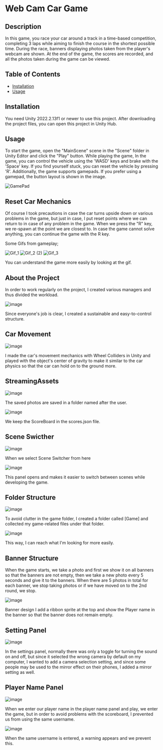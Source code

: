 # Web Cam Car Game

## Description

In this game, you race your car around a track in a time-based competition, completing 3 laps while aiming to finish the course in the shortest possible time. During the race, banners displaying photos taken from the player's webcam are shown. At the end of the game, the scores are recorded, and all the photos taken during the game can be viewed.

## Table of Contents

- [Installation](notion://www.notion.so/GitHub-ta-Readme-Nas-l-Yaz-l-r-9f11801437c244d782c8c591efe77d43#Installation)
- [Usage](notion://www.notion.so/GitHub-ta-Readme-Nas-l-Yaz-l-r-9f11801437c244d782c8c591efe77d43#Usage)

## Installation

You need Unity 2022.2.13f1 or newer to use this project. After downloading the project files, you can open this project in Unity Hub.

## Usage

To start the game, open the "MainScene" scene in the "Scene" folder in Unity Editor and click the "Play" button. While playing the game,
In the game, you can control the vehicle using the 'WASD' keys and brake with the 'Space' key. If you find yourself stuck, you can reset the vehicle by pressing 'R'. Additionally, the game supports gamepads. If you prefer using a gamepad, the button layout is shown in the image.

![GamePad](https://github.com/user-attachments/assets/db70ba8a-172a-4dad-9564-740a8f374b34)

## Reset Car Mechanics
Of course I took precautions in case the car turns upside down or various problems in the game, but just in case, I put reset points where we can return to in case of any problem in the game. When we press the "R" key, we re-spawn at the point we are closest to. In case the game cannot solve anything, you can continue the game with the R key.

Some Gifs from gameplay;

![Gif_1](https://github.com/user-attachments/assets/c4e25219-5759-428e-985d-005ed2339b28)
![Gif_2 (2)](https://github.com/user-attachments/assets/c2ba645e-18ce-43aa-b2f4-a3cedcb41000)
![Gif_3](https://github.com/user-attachments/assets/4d232b80-3d86-4c22-9891-fd6bd468ccd7)

You can understand the game more easily by looking at the gif.

## About the Project
In order to work regularly on the project, I created various managers and thus divided the workload.

![image](https://github.com/user-attachments/assets/241667f4-7506-4045-991c-deb1b21a4a3b)

Since everyone's job is clear, I created a sustainable and easy-to-control structure.

## Car Movement

![image](https://github.com/user-attachments/assets/e7a8004c-58ca-43ee-bad8-50daa4d5f81d)

I made the car's movement mechanics with Wheel Colliders in Unity and played with the object's center of gravity to make it similar to the car physics so that the car can hold on to the ground more.

## StreamingAssets

![image](https://github.com/user-attachments/assets/3d852a27-b105-49e6-b77d-f09217bec422)

The saved photos are saved in a folder named after the user.

![image](https://github.com/user-attachments/assets/e4ad8ad1-47e1-4629-a484-7b97efdab323)

We keep the ScoreBoard in the scores.json file.

## Scene Swicther

![image](https://github.com/user-attachments/assets/f57f2c3d-db47-4303-9286-39ab0b129e7c)

When we select Scene Switcher from here

![image](https://github.com/user-attachments/assets/3e5ab105-ac1a-4e6c-946a-59ac0dff0248)

This panel opens and makes it easier to switch between scenes while developing the game.

## Folder Structure

![image](https://github.com/user-attachments/assets/693902f9-c924-4214-87da-f602f049cebf)

To avoid clutter in the game folder, I created a folder called [Game] and collected my game-related files under that folder.

![image](https://github.com/user-attachments/assets/3bef9fd4-37b7-4d7e-a1d0-91bf9b88fab8)

This way, I can reach what I'm looking for more easily.

## Banner Structure

When the game starts, we take a photo and first we show it on all banners so that the banners are not empty, then we take a new photo every 5 seconds and give it to the banners. When there are 5 photos in total for each banner, we stop taking photos or if we have moved on to the 2nd round, we stop.

![image](https://github.com/user-attachments/assets/1c5543c9-7ca1-4fde-940b-3a775d4b05be)

Banner design I add a ribbon sprite at the top and show the Player name in the banner so that the banner does not remain empty.

## Setting Panel

![image](https://github.com/user-attachments/assets/5d50a283-67b9-4277-8dc5-621866058813)

In the settings panel, normally there was only a toggle for turning the sound on and off, but since it selected the wrong camera by default on my computer, I wanted to add a camera selection setting, and since some people may be used to the mirror effect on their phones, I added a mirror setting as well.

## Player Name Panel

![image](https://github.com/user-attachments/assets/e7bb11e8-fca1-4578-9b56-385579c4c371)

When we enter our player name in the player name panel and play, we enter the game, but in order to avoid problems with the scoreboard, I prevented us from using the same username.

![image](https://github.com/user-attachments/assets/947a83ec-3ada-4e3b-ab28-f6b9c9b9d858)

When the same username is entered, a warning appears and we prevent this.
